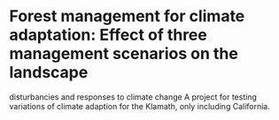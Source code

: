 # Forest management for climate adaptation: Effect of three management scenarios on the landscape
disturbancies and responses to climate change
A project for testing variations of climate adaption for the Klamath, only including California.
